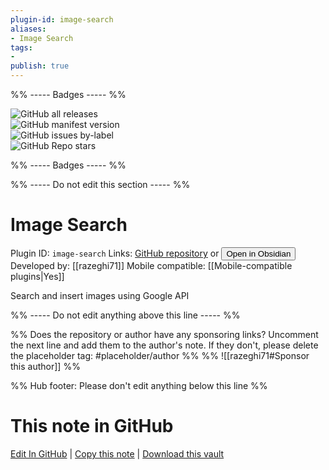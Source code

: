 ```yaml
---
plugin-id: image-search
aliases:
- Image Search
tags: 
- 
publish: true
---
```


%% ----- Badges ----- %%

![GitHub all releases](https://img.shields.io/github/downloads/razeghi71/obsidian-image-search/total?color=573E7A&logo=github&style=for-the-badge)   
![GitHub manifest version](https://img.shields.io/github/manifest-json/v/razeghi71/obsidian-image-search?color=573E7A&logo=github&style=for-the-badge)   
![GitHub issues by-label](https://img.shields.io/github/issues/razeghi71/obsidian-image-search/help%20wanted?color=573E7A&logo=github&style=for-the-badge)   
![GitHub Repo stars](https://img.shields.io/github/stars/razeghi71/obsidian-image-search?color=573E7A&logo=github&style=for-the-badge)

%% ----- Badges ----- %%

%% ----- Do not edit this section ----- %%

# Image Search

Plugin ID: `image-search`
Links: [GitHub repository](https://github.com/razeghi71/obsidian-image-search) or [<button id=HH>Open in Obsidian</button>](obsidian://show-plugin?id=image-search)
Developed by: [[razeghi71]]
Mobile compatible: [[Mobile-compatible plugins|Yes]]

Search and insert images using Google API

%% ----- Do not edit anything above this line ----- %% 

%% Does the repository or author have any sponsoring links? Uncomment the next line and add them to the author's note. If they don't, please delete the placeholder tag: #placeholder/author %%
%% ![[razeghi71#Sponsor this author]] %%

%% Hub footer: Please don't edit anything below this line %%

# This note in GitHub

<span class="git-footer">[Edit In GitHub](https://github.dev/obsidian-community/obsidian-hub/blob/main/02%20-%20Community%20Expansions/02.05%20All%20Community%20Expansions/Plugins/image-search.md "git-hub-edit-note") | [Copy this note](https://raw.githubusercontent.com/obsidian-community/obsidian-hub/main/02%20-%20Community%20Expansions/02.05%20All%20Community%20Expansions/Plugins/image-search.md "git-hub-copy-note") | [Download this vault](https://github.com/obsidian-community/obsidian-hub/archive/refs/heads/main.zip "git-hub-download-vault") </span>

